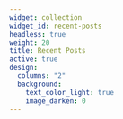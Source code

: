 ```yaml
---
widget: collection
widget_id: recent-posts
headless: true
weight: 20
title: Recent Posts
active: true
design:
  columns: "2"
  background:
    text_color_light: true
    image_darken: 0
---
```

